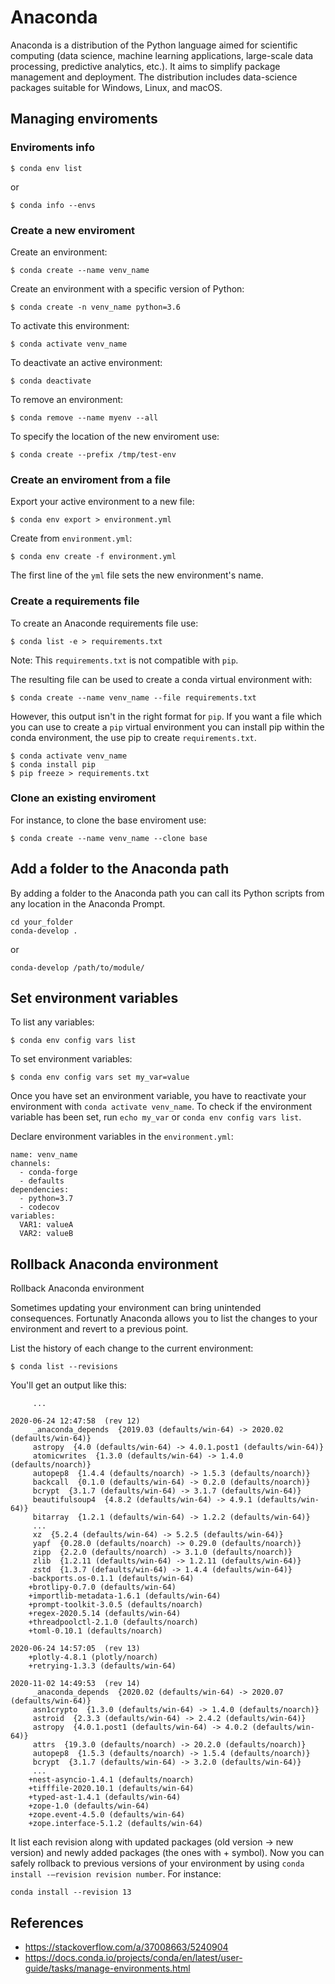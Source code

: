 # Anaconda

Anaconda is a distribution of the Python language aimed for scientific computing (data science, machine learning applications, large-scale data processing, predictive analytics, etc.). It aims to simplify package management and deployment. The distribution includes data-science packages suitable for Windows, Linux, and macOS.

## Managing enviroments

### Enviroments info
```
$ conda env list
```
or 
```
$ conda info --envs
```

### Create a new enviroment

Create an environment:
```
$ conda create --name venv_name
```

Create an environment with a specific version of Python: 
```
$ conda create -n venv_name python=3.6
```

To activate this environment:
```
$ conda activate venv_name
```

To deactivate an active environment:
```
$ conda deactivate
```

To remove an environment:
```
$ conda remove --name myenv --all
```

To specify the location of the new enviroment use:
```
$ conda create --prefix /tmp/test-env
```

### Create an enviroment from a file

Export your active environment to a new file:
```
$ conda env export > environment.yml
```

Create from `environment.yml`:
```
$ conda env create -f environment.yml
```
The first line of the `yml` file sets the new environment's name.


### Create a requirements file

To create an Anaconde requirements file use:
```
$ conda list -e > requirements.txt
```
Note: This `requirements.txt` is not compatible with `pip`. 

The resulting file can be used to create a conda virtual environment with:
```
$ conda create --name venv_name --file requirements.txt
```

However, this output isn't in the right format for `pip`. If you want a file which you can use to create a `pip` virtual environment you can install pip within the conda environment, the use pip to create `requirements.txt`.

```
$ conda activate venv_name
$ conda install pip
$ pip freeze > requirements.txt
```

### Clone an existing enviroment

For instance, to clone the base enviroment use:
```
$ conda create --name venv_name --clone base
```

## Add a folder to the Anaconda path

By adding a folder to the Anaconda path you can call its Python scripts from any location in the Anaconda Prompt. 

```
cd your_folder
conda-develop .
```

or 

```
conda-develop /path/to/module/
```

## Set environment variables
To list any variables:
```
$ conda env config vars list
```

To set environment variables:
```
$ conda env config vars set my_var=value
```

Once you have set an environment variable, you have to reactivate your environment with `conda activate venv_name`. To check if the environment variable has been set, run `echo my_var` or `conda env config vars list`.

Declare environment variables in the `environment.yml`:
```
name: venv_name
channels:
  - conda-forge
  - defaults
dependencies:
  - python=3.7
  - codecov
variables:
  VAR1: valueA
  VAR2: valueB
```

## Rollback Anaconda environment

Rollback Anaconda environment

Sometimes updating your environment can bring unintended consequences. Fortunatly Anaconda allows you to list the changes to your environment and revert to a previous point.

List the history of each change to the current environment:

```
$ conda list --revisions
```

You'll get an output like this:

```
     ...
     
2020-06-24 12:47:58  (rev 12)
     _anaconda_depends  {2019.03 (defaults/win-64) -> 2020.02 (defaults/win-64)}
     astropy  {4.0 (defaults/win-64) -> 4.0.1.post1 (defaults/win-64)}
     atomicwrites  {1.3.0 (defaults/win-64) -> 1.4.0 (defaults/noarch)}
     autopep8  {1.4.4 (defaults/noarch) -> 1.5.3 (defaults/noarch)}
     backcall  {0.1.0 (defaults/win-64) -> 0.2.0 (defaults/noarch)}
     bcrypt  {3.1.7 (defaults/win-64) -> 3.1.7 (defaults/win-64)}
     beautifulsoup4  {4.8.2 (defaults/win-64) -> 4.9.1 (defaults/win-64)}
     bitarray  {1.2.1 (defaults/win-64) -> 1.2.2 (defaults/win-64)}
     ...
     xz  {5.2.4 (defaults/win-64) -> 5.2.5 (defaults/win-64)}
     yapf  {0.28.0 (defaults/noarch) -> 0.29.0 (defaults/noarch)}
     zipp  {2.2.0 (defaults/noarch) -> 3.1.0 (defaults/noarch)}
     zlib  {1.2.11 (defaults/win-64) -> 1.2.11 (defaults/win-64)}
     zstd  {1.3.7 (defaults/win-64) -> 1.4.4 (defaults/win-64)}
    -backports.os-0.1.1 (defaults/win-64)
    +brotlipy-0.7.0 (defaults/win-64)
    +importlib-metadata-1.6.1 (defaults/win-64)
    +prompt-toolkit-3.0.5 (defaults/noarch)
    +regex-2020.5.14 (defaults/win-64)
    +threadpoolctl-2.1.0 (defaults/noarch)
    +toml-0.10.1 (defaults/noarch)

2020-06-24 14:57:05  (rev 13)
    +plotly-4.8.1 (plotly/noarch)
    +retrying-1.3.3 (defaults/win-64)

2020-11-02 14:49:53  (rev 14)
     _anaconda_depends  {2020.02 (defaults/win-64) -> 2020.07 (defaults/win-64)}
     asn1crypto  {1.3.0 (defaults/win-64) -> 1.4.0 (defaults/noarch)}
     astroid  {2.3.3 (defaults/win-64) -> 2.4.2 (defaults/win-64)}
     astropy  {4.0.1.post1 (defaults/win-64) -> 4.0.2 (defaults/win-64)}
     attrs  {19.3.0 (defaults/noarch) -> 20.2.0 (defaults/noarch)}
     autopep8  {1.5.3 (defaults/noarch) -> 1.5.4 (defaults/noarch)}
     bcrypt  {3.1.7 (defaults/win-64) -> 3.2.0 (defaults/win-64)}
     ...
    +nest-asyncio-1.4.1 (defaults/noarch)
    +tifffile-2020.10.1 (defaults/win-64)
    +typed-ast-1.4.1 (defaults/win-64)
    +zope-1.0 (defaults/win-64)
    +zope.event-4.5.0 (defaults/win-64)
    +zope.interface-5.1.2 (defaults/win-64)
```

It list each revision along with updated packages (old version -> new version) and newly added packages (the ones with + symbol). Now you can safely rollback to previous versions of your environment by using `conda install -–revision revision number`. For instance:

```
conda install --revision 13
```



## References
- https://stackoverflow.com/a/37008663/5240904
- https://docs.conda.io/projects/conda/en/latest/user-guide/tasks/manage-environments.html
